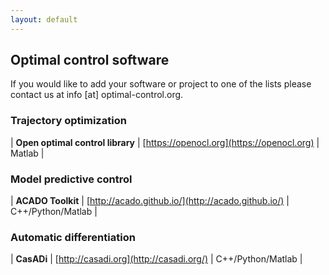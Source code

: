 ```yaml
---
layout: default
---
```


## Optimal control software 

If you would like to add your software or project to one of the lists please contact us at info [at] optimal-control.org.

### Trajectory optimization

| __Open optimal control library__ | [https://openocl.org](https://openocl.org) | Matlab  |

### Model predictive control

| __ACADO Toolkit__                | [http://acado.github.io/](http://acado.github.io/) | C++/Python/Matlab  |

### Automatic differentiation

| __CasADi__                       | [http://casadi.org](http://casadi.org/)            | C++/Python/Matlab  |

